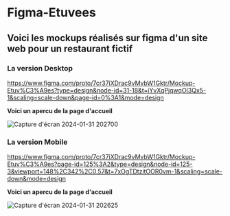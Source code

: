 # Figma-Etuvees
## Voici les mockups réalisés sur figma d'un site web pour un restaurant fictif 


### La version Desktop
https://www.figma.com/proto/7cr37iXDrac9vMvbW1Gktr/Mockup-Etuv%C3%A9es?type=design&node-id=31-18&t=iYvXqPjqwqOI3Qx5-1&scaling=scale-down&page-id=0%3A1&mode=design

**Voici un apercu de la page d'accueil**

![Capture d'écran 2024-01-31 202700](https://github.com/DHylan97/Figma-Etuvees/assets/86422525/4dc78a55-f815-473c-bf19-fa4714ab1567)


### La version Mobile
https://www.figma.com/proto/7cr37iXDrac9vMvbW1Gktr/Mockup-Etuv%C3%A9es?page-id=125%3A2&type=design&node-id=125-3&viewport=148%2C342%2C0.57&t=7xOgTDtzitOOR0vm-1&scaling=scale-down&mode=design

**Voici un apercu de la page d'accueil**

![Capture d'écran 2024-01-31 202625](https://github.com/DHylan97/Figma-Etuvees/assets/86422525/4e103895-f077-4597-adb1-3c8df97c6b81)
